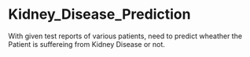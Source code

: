# Kidney_Disease_Prediction

With given test reports of various patients, need to predict wheather the Patient is suffereing from Kidney Disease or not.
